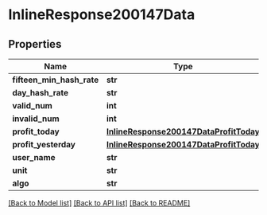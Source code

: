 # InlineResponse200147Data

## Properties
Name | Type | Description | Notes
------------ | ------------- | ------------- | -------------
**fifteen_min_hash_rate** | **str** |  | 
**day_hash_rate** | **str** |  | 
**valid_num** | **int** |  | 
**invalid_num** | **int** |  | 
**profit_today** | [**InlineResponse200147DataProfitToday**](InlineResponse200147DataProfitToday.md) |  | 
**profit_yesterday** | [**InlineResponse200147DataProfitToday**](InlineResponse200147DataProfitToday.md) |  | 
**user_name** | **str** |  | 
**unit** | **str** |  | 
**algo** | **str** |  | 

[[Back to Model list]](../README.md#documentation-for-models) [[Back to API list]](../README.md#documentation-for-api-endpoints) [[Back to README]](../README.md)

